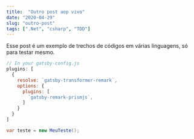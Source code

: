 ```yaml
---
title:  "Outro post aop vivo"
date: "2020-04-29"
slug: "outro-post"
tags: [".Net", "csharp", "TDD"]
---
```


Esse post é um exemplo de trechos de códigos em várias linguagens, só para testar mesmo.

```javascript
// In your gatsby-config.js
plugins: [
  {
    resolve: `gatsby-transformer-remark`,
    options: {
      plugins: [
        `gatsby-remark-prismjs`,
      ]
    }
  }
]
```

```csharp
var teste = new MeuTeste();
```